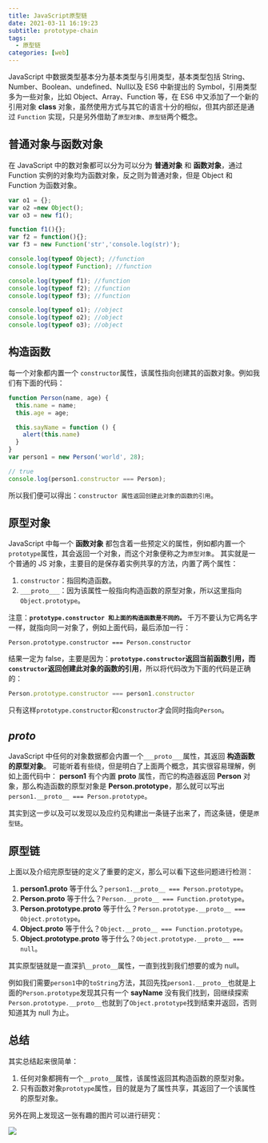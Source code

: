 ```yaml
---
title: JavaScript原型链
date: 2021-03-11 16:19:23
subtitle: prototype-chain
tags:
  - 原型链
categories: [web]
---
```

JavaScript 中数据类型基本分为基本类型与引用类型，基本类型包括 String、Number、Boolean、undefined、Null以及 ES6 中新提出的 Symbol，引用类型多为一些对象，比如 Object、Array、Function 等，在 ES6 中又添加了一个新的引用对象 **class** 对象，虽然使用方式与其它的语言十分的相似，但其内部还是通过 `Function` 实现，只是另外借助了`原型对象`、`原型链`两个概念。

<!-- more -->

## 普通对象与函数对象
在 JavaScript 中的数对象都可以分为可以分为 **普通对象** 和 **函数对象**，通过 Function 实例的对象均为函数对象，反之则为普通对象，但是 Object 和 Function 为函数对象。
```javascript
var o1 = {};
var o2 =new Object();
var o3 = new f1();

function f1(){};
var f2 = function(){};
var f3 = new Function('str','console.log(str)');

console.log(typeof Object); //function
console.log(typeof Function); //function

console.log(typeof f1); //function
console.log(typeof f2); //function
console.log(typeof f3); //function

console.log(typeof o1); //object
console.log(typeof o2); //object
console.log(typeof o3); //object
```

## 构造函数
每一个对象都内置一个 `constructor`属性，该属性指向创建其的函数对象。例如我们有下面的代码：
```javascript
function Person(name, age) {
  this.name = name;
  this.age = age;

  this.sayName = function () {
    alert(this.name)
  }
}
var person1 = new Person('world', 28);

// true
console.log(person1.constructor === Person);
```
所以我们便可以得出：`constructor 属性返回创建此对象的函数的引用`。

## 原型对象
JavaScript 中每一个 **函数对象** 都包含着一些预定义的属性，例如都内置一个 `prototype`属性，其会返回一个对象，而这个对象便称之为`原型对象`。
其实就是一个普通的 JS 对象，主要目的是保存着实例共享的方法，内置了两个属性：
1. `constructor`：指回构造函数。
2. `___proto___`：因为该属性一般指向构造函数的原型对象，所以这里指向`Object.prototype`。

注意：**`prototype.constructor 和上面的构造函数是不同的。`**
千万不要认为它两名字一样，就指向同一对象了，例如上面代码，最后添加一行：
```
Person.prototype.constructor === Person.constructor
```
结果一定为 false，主要是因为：**`prototype.constructor`返回当前函数引用，而`constructor`返回创建此对象的函数的引用**，所以将代码改为下面的代码是正确的：
```javascript
Person.prototype.constructor === person1.constructor
```
只有这样`prototype.constructor`和`constructor`才会同时指向`Person`。

## ___proto___
JavaScript 中任何的对象数据都会内置一个`___proto___`属性，其返回 **构造函数的原型对象**。
可能听着有些绕，但是明白了上面两个概念，其实很容易理解，例如上面代码中：
**person1** 有个内置 __proto__ 属性，而它的构造器返回 **Person** 对象，那么构造函数的原型对象是 **Person.prototype**，那么就可以写出 `person1.__proto__ === Person.prototype`。

其实到这一步以及可以发现以及应约见构建出一条链子出来了，而这条链，便是`原型链`。

## 原型链
上面以及介绍完原型链的定义了重要的定义，那么可以看下这些问题进行检测：
1.  **person1.__proto__** 等于什么？`person1.__proto__ === Person.prototype`。
2.  **Person.__proto__** 等于什么？`Person.__proto__ === Function.prototype`。
3.  **Person.prototype.__proto__** 等于什么？`Person.prototype.__proto__ === Object.prototype`。
4.  **Object.__proto__** 等于什么？`Object.__proto__ === Function.prototype`。
5.  **Object.prototype.__proto__** 等于什么？`Object.prototype.__proto__ === null`。

其实原型链就是一直深扒`__proto__`属性，一直到找到我们想要的或为 null。

例如我们需要`person1`中的`toString`方法，其回先找`person1.__proto__`也就是上面的`Person.prototype`发现其只有一个 **sayName** 没有我们找到，回继续探索`Person.prototype.__proto__`也就到了`Object.prototype`找到结束并返回，否则知道其为 null 为止。

## 总结
其实总结起来很简单：
1. 任何对象都拥有一个`__proto__`属性，该属性返回其构造函数的原型对象。
2. 只有函数对象`prototype`属性，目的就是为了属性共享，其返回了一个该属性的原型对象。

另外在网上发现这一张有趣的图片可以进行研究：

![](https://img.bipch.cn/2021/03/12/c2622471d05cc.jpg)